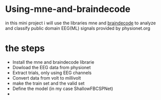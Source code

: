 # Using-mne-and-braindecode
in this mini project i will use the libraries mne and [braindecode](https://robintibor.github.io/braindecode/index.html) to analyze and classify public domain EEG(ML) signals provided by physionet.org

# the steps 
- Install the mne and braindecode librarie
- Dowload the EEG data from physionet
- Extract trials, only using EEG channels
- Convert data from volt to millivolt
- make the train set and the valid set
- Define the model (in my case ShallowFBCSPNet)
- 
